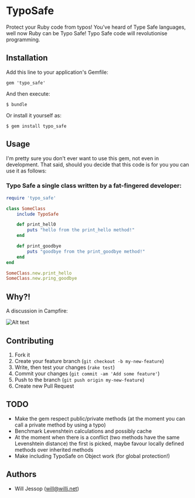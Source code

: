 # TypoSafe

Protect your Ruby code from typos! You've heard of Type Safe languages, well now Ruby can be Typo Safe! Typo Safe code will revolutionise programming.

## Installation

Add this line to your application's Gemfile:

    gem 'typo_safe'

And then execute:

    $ bundle

Or install it yourself as:

    $ gem install typo_safe

## Usage

I'm pretty sure you don't ever want to use this gem, not even in development. That said, should you decide that this code is for you you can use it as follows:

### Typo Safe a single class written by a fat-fingered developer:

```ruby
require 'typo_safe'

class SomeClass
	include TypoSafe

	def print_hell0
		puts "hello from the print_hello method!"
	end

	def print_goodbye
		puts "goodbye from the print_goodbye method!"
	end
end

SomeClass.new.print_hello
SomeClass.new.pring_goodbye
```

## Why?!

A discussion in Campfire:

![Alt text](http://i.imgur.com/WoPqv.png)

## Contributing

1. Fork it
2. Create your feature branch (`git checkout -b my-new-feature`)
3. Write, then test your changes (`rake test`)
4. Commit your changes (`git commit -am 'Add some feature'`)
5. Push to the branch (`git push origin my-new-feature`)
6. Create new Pull Request

## TODO

* Make the gem respect public/private methods (at the moment you can call a private method by using a typo)
* Benchmark Levenshtein calculations and possibly cache
* At the moment when there is a conflict (two methods have the same Levenshtein distance) the first is picked, maybe favour locally defined methods over inherited methods
* Make including TypoSafe on Object work (for global protection!)

## Authors

* Will Jessop (will@willj.net)
